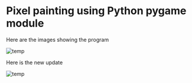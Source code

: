# Pixel painting using Python pygame module

Here are the images showing the program

![temp](https://user-images.githubusercontent.com/70594522/145788830-4fe46470-8a8f-474d-8c84-66a80586bbb5.png)


Here is the new update

![temp](https://user-images.githubusercontent.com/70594522/145966616-5e848802-5f58-4d2d-95a9-94a293199894.png)
